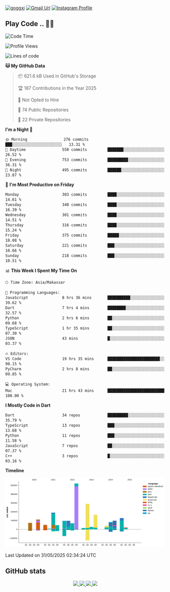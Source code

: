[![goggxi](https://img.shields.io/badge/Portofolio-Goggxi-orange)](https://goggxi.github.io)
[![Gmail Url](https://img.shields.io/twitter/url?label=Goggxi@gmail.com&logo=gmail&style=social&url=http%3A%2F%2Fmailto%3Acontact.Goggxi@gmail.com)](mailto:Goggxi@gmail.com) [![Instagram Profile](https://img.shields.io/twitter/url?label=moh_rifkan&logo=instagram&style=social&url=https://www.instagram.com/moh_rifkan/)](https://www.instagram.com/moh_rifkan/)

## Play Code .. 💬🚀

<!-- [![Moh Rifkan GitHub stats](https://github-readme-stats.vercel.app/api?username=goggxi&count_private=true&show_icons=true&theme=dracula&custom_title=Goggxi%20Statistic%20🚀)](https://github.com/goggxi/goggxi)

[![Top Langs](https://github-readme-stats.vercel.app/api/top-langs/?username=goggxi&langs_count=8&layout=compact&show_icons=true&theme=dracula)](https://github.com/goggxi/goggxi) -->

<!--START_SECTION:waka-->
![Code Time](http://img.shields.io/badge/Code%20Time-4%2C361%20hrs%2054%20mins-blue)

![Profile Views](http://img.shields.io/badge/Profile%20Views-1-blue)

![Lines of code](https://img.shields.io/badge/From%20Hello%20World%20I%27ve%20Written-2.1%20million%20lines%20of%20code-blue)

**🐱 My GitHub Data** 

> 📦 621.6 kB Used in GitHub's Storage 
 > 
> 🏆 187 Contributions in the Year 2025
 > 
> 🚫 Not Opted to Hire
 > 
> 📜 74 Public Repositories 
 > 
> 🔑 22 Private Repositories 
 > 
**I'm a Night 🦉** 

```text
🌞 Morning                276 commits         ███░░░░░░░░░░░░░░░░░░░░░░   13.31 % 
🌆 Daytime                550 commits         ███████░░░░░░░░░░░░░░░░░░   26.52 % 
🌃 Evening                753 commits         █████████░░░░░░░░░░░░░░░░   36.31 % 
🌙 Night                  495 commits         ██████░░░░░░░░░░░░░░░░░░░   23.87 % 
```
📅 **I'm Most Productive on Friday** 

```text
Monday                   303 commits         ████░░░░░░░░░░░░░░░░░░░░░   14.61 % 
Tuesday                  340 commits         ████░░░░░░░░░░░░░░░░░░░░░   16.39 % 
Wednesday                301 commits         ████░░░░░░░░░░░░░░░░░░░░░   14.51 % 
Thursday                 316 commits         ████░░░░░░░░░░░░░░░░░░░░░   15.24 % 
Friday                   375 commits         █████░░░░░░░░░░░░░░░░░░░░   18.08 % 
Saturday                 221 commits         ███░░░░░░░░░░░░░░░░░░░░░░   10.66 % 
Sunday                   218 commits         ███░░░░░░░░░░░░░░░░░░░░░░   10.51 % 
```


📊 **This Week I Spent My Time On** 

```text
🕑︎ Time Zone: Asia/Makassar

💬 Programming Languages: 
JavaScript               8 hrs 36 mins       ██████████░░░░░░░░░░░░░░░   39.62 % 
Dart                     7 hrs 4 mins        ████████░░░░░░░░░░░░░░░░░   32.57 % 
Python                   2 hrs 6 mins        ██░░░░░░░░░░░░░░░░░░░░░░░   09.68 % 
TypeScript               1 hr 35 mins        ██░░░░░░░░░░░░░░░░░░░░░░░   07.30 % 
JSON                     43 mins             █░░░░░░░░░░░░░░░░░░░░░░░░   03.37 % 

🔥 Editors: 
VS Code                  19 hrs 35 mins      ███████████████████████░░   90.15 % 
PyCharm                  2 hrs 8 mins        ██░░░░░░░░░░░░░░░░░░░░░░░   09.85 % 

💻 Operating System: 
Mac                      21 hrs 43 mins      █████████████████████████   100.00 % 
```

**I Mostly Code in Dart** 

```text
Dart                     34 repos            █████████░░░░░░░░░░░░░░░░   35.79 % 
TypeScript               13 repos            ███░░░░░░░░░░░░░░░░░░░░░░   13.68 % 
Python                   11 repos            ███░░░░░░░░░░░░░░░░░░░░░░   11.58 % 
JavaScript               7 repos             ██░░░░░░░░░░░░░░░░░░░░░░░   07.37 % 
C++                      3 repos             █░░░░░░░░░░░░░░░░░░░░░░░░   03.16 % 
```



**Timeline**

![Lines of Code chart](https://raw.githubusercontent.com/Goggxi/Goggxi/main/assets/bar_graph.png)


 Last Updated on 31/05/2025 02:34:24 UTC
<!--END_SECTION:waka-->

## GitHub stats

<p align="center">
  <a href="https://github.com/goggxi">
    <img src="http://github-profile-summary-cards.vercel.app/api/cards/profile-details?username=goggxi&theme=transparent" />
  </a>
  <a href="https://github.com/goggxi">
    <img src="https://github-readme-streak-stats.herokuapp.com/?user=goggxi&hide_border=true&card_width=338&theme=transparent" />
  </a>
  <a href="https://github.com/goggxi">
    <img src="http://github-profile-summary-cards.vercel.app/api/cards/stats?username=goggxi&theme=transparent" />
  </a>
  <a href="https://github.com/goggxi">
    <img src="https://github-readme-stats.vercel.app/api/top-langs/?username=goggxi&langs_count=10&exclude_repo=&hide=c,makefile,html,css,sass,nix,nunjucks,tsql,dockerfile,shell&card_width=699&hide_border=true&theme=transparent" />
  </a>
  <!-- <br/>
  <a href="https://github.com/goggxi">
    <img src="https://komarev.com/ghpvc/?username=goggxi&color=blue&style=flat" />
  </a> -->
</p>
